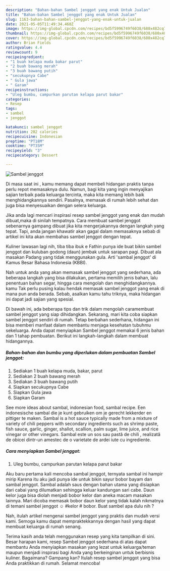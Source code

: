 ```yaml
---
description: "Bahan-bahan Sambel jenggot yang enak Untuk Jualan"
title: "Bahan-bahan Sambel jenggot yang enak Untuk Jualan"
slug: 1163-bahan-bahan-sambel-jenggot-yang-enak-untuk-jualan
date: 2021-05-05T11:49:34.468Z
image: https://img-global.cpcdn.com/recipes/bd5f5996749f6038/680x482cq70/sambel-jenggot-foto-resep-utama.jpg
thumbnail: https://img-global.cpcdn.com/recipes/bd5f5996749f6038/680x482cq70/sambel-jenggot-foto-resep-utama.jpg
cover: https://img-global.cpcdn.com/recipes/bd5f5996749f6038/680x482cq70/sambel-jenggot-foto-resep-utama.jpg
author: Brian Fields
ratingvalue: 4.4
reviewcount: 9
recipeingredient:
- "1 buah kelapa muda bakar parut"
- "2 buah bawang merah"
- "3 buah bawang putih"
- "secukupnya Cabe"
- " Gula jawa"
- " Garam"
recipeinstructions:
- "Uleg bumbu, campurkan parutan kelapa parut bakar"
categories:
- Resep
tags:
- sambel
- jenggot

katakunci: sambel jenggot 
nutrition: 202 calories
recipecuisine: Indonesian
preptime: "PT18M"
cooktime: "PT35M"
recipeyield: "3"
recipecategory: Dessert

---
```



![Sambel jenggot](https://img-global.cpcdn.com/recipes/bd5f5996749f6038/680x482cq70/sambel-jenggot-foto-resep-utama.jpg)

Di masa  saat ini , kamu memang dapat membeli hidangan praktis tanpa perlu repot memasaknya dulu. Namun, bagi kita yang ingin menyajikan sajian terbaik pada keluarga tercinta, maka kita memang lebih baik menghidangkannya sendiri. Pasalnya, memasak di rumah lebih sehat dan juga bisa menyesuaikan dengan selera keluarga.

Jika anda lagi mencari inspirasi resep sambel jenggot yang enak dan mudah dibuat,maka di sinilah tempatnya. Cara membuat sambel jenggot  sebenarnya gampang dibuat jika kita mengerjakannya dengan langkah yang tepat. Tapi, anda jangan khawatir akan gagal dalam memasaknya 
sebab di artikel ini kita akan membahas sambel jenggot dengan tepat.  

Kuliner lawasan lagi nih, tiba tiba ibuk e Fathin punya ide buat bikin sambel jenggot dan kuluban godong (daun) jembak untuk sarapan pagi. Dibuat ala masakan Padang yang tidak menggunakan gula. Arti &#39;sambal jenggot&#39; di Kamus Besar Bahasa Indonesia (KBBI).

Nah untuk anda yang akan memasak sambel jenggot yang sederhana, ada beberapa langkah yang bisa dilakukan, pertama memilih jenis bahan, lalu penentuan bahan segar, hingga cara mengolah dan menghidangkannya. kamu Tak perlu pusing kalau hendak memasak sambel jenggot yang enak di mana pun anda berada. Sebab, asalkan kamu  tahu triknya, maka hidangan ini dapat jadi sajian yang spesial.

Di bawah ini, ada beberapa tips dan trik dalam mengolah caramembuat sambel jenggot yang siap dihidangkan. Sekarang, mari kita coba siapkan sambel jenggot sendiri di rumah. Tetap berbahan sederhana, hidangan ini bisa memberi manfaat dalam membantu menjaga kesehatan tubuhmu sekeluarga. Anda dapat menyiapkan Sambel jenggot memakai 6 jenis bahan dan 1 tahap pembuatan. Berikut ini langkah-langkah dalam membuat hidangannya.

<!--inarticleads1-->

##### Bahan-bahan dan bumbu yang diperlukan dalam pembuatan Sambel jenggot:

1. Sediakan 1 buah kelapa muda, bakar, parut
1. Sediakan 2 buah bawang merah
1. Sediakan 3 buah bawang putih
1. Siapkan secukupnya Cabe
1. Siapkan  Gula jawa
1. Siapkan  Garam


See more ideas about sambal, indonesian food, sambal recipe. Een indonesische sambal die je kunt gebruiken om je gerecht lekkerder en pittiger te maken. Sambal is a hot sauce typically made from a mixture of variety of chili peppers with secondary ingredients such as shrimp paste, fish sauce, garlic, ginger, shallot, scallion, palm sugar, lime juice, and rice vinegar or other vinegars. Sambal este un sos sau pastă de chili , realizată de obicei dintr-un amestec de o varietate de ardei iute cu ingrediente. 

<!--inarticleads2-->

##### Cara menyiapkan Sambel jenggot:

1. Uleg bumbu, campurkan parutan kelapa parut bakar


Aku baru pertama kali mencoba sambal jenggot, ternyata sambal ini hampir mirip Karena itu aku jadi punya ide untuk bikin sayur bobor bayam dan sambal jenggot. Sambal adalah saus dengan bahan utama yang disiapkan dari cabai yang dilumatkan sehingga keluar kandungan sari cabe. Daun kelor juga bisa diolah menjadi bobor kelor dan aneka macam masakan lainnya. Mari dicoba memasak bobor daun kelor yang tidak kalah nikmatnya di temani sambel jenggot ☺ #kelor # bobor. Buat sambel apa dulu nih ? 

Nah, itulah artikel mengenai  sambel jenggot  yang praktis dan mudah versi kami. Semoga kamu dapat mempraktekkannya dengan hasil yang dapat membuat keluarga di rumah senang. 

Terima kasih anda telah menggunakan resep yang kita tampilkan di sini. Besar harapan kami, resep  Sambel jenggot sederhana di atas dapat membantu Anda menyiapkan masakan yang lezat untuk keluarga/teman maupun menjadi inspirasi bagi Anda yang berkeinginan untuk berbisnis kuliner. Bagaimana? Gampang kan? Itulah resep sambel jenggot yang bisa Anda praktikkan di rumah. Selamat mencoba!

